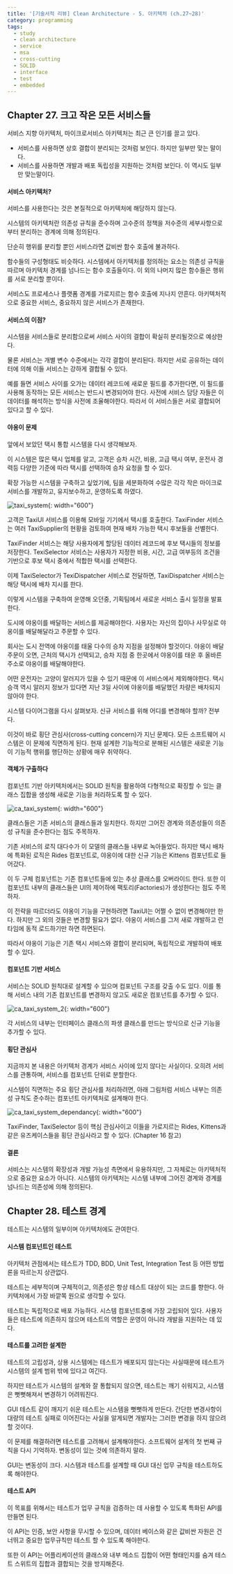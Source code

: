 ```yaml
---
title: '[기술서적 리뷰] Clean Architecture - 5. 아키텍처 (ch.27~28)'
category: programming
tags:
  - study
  - clean architecture
  - service
  - msa
  - cross-cutting
  - SOLID
  - interface
  - test
  - embedded
---
```


## Chapter 27. 크고 작은 모든 서비스들

서비스 지향 아키텍처, 마이크로서비스 아키텍처는 최근 큰 인기를 끌고 있다.

- 서비스를 사용하면 상호 결합이 분리되는 것처럼 보인다. 하지만 일부만 맞는 말이다.
- 서비스를 사용하면 개발과 배포 독립성을 지원하는 것처럼 보인다. 이 역시도 일부만 맞는말이다.

#### 서비스 아키텍처?

서비스를 사용한다는 것은 본질적으로 아키텍처에 해당하지 않는다.

시스템의 아키텍처란 의존성 규칙을 준수하며 고수준의 정책을 저수준의 세부사항으로부터 분리하는 경계에 의해 정의된다.

단순히 행위를 분리할 뿐인 서비스라면 값비싼 함수 호출에 불과하다.

함수들의 구성형태도 비슷하다. 시스템에서 아키텍처를 정의하는 요소는 의존성 규칙을 따르며 아키텍처 경계를 넘나드는 함수 호출들이다. 이 외의 나머지 많은 함수들은 행위를 서로 분리할 뿐이다.

서비스도 프로세스나 플랫폼 경계를 가로지르는 함수 호출에 지나지 안흔다. 아키텍처적으로 중요한 서비스, 중요하지 않은 서비스가 존재한다. 

#### 서비스의 이점?

시스템을 서비스들로 분리함으로써 서비스 사이의 결합이 확실히 분리될것으로 예상한다. 

물론 서비스는 개별 변수 수준에서는 각각 결합이 분리된다. 하지만 서로 공유하는 데이터에 의해 이들 서비스는 강하게 결합될 수 있다.

예를 들면 서비스 사이를 오가는 데이터 레코드에 새로운 필드를 추가한다면, 이 필드를 사용해 동작하는 모든 서비스는 반드시 변경되어야 한다. 사전에 서비스 담당 자들은 이 데이터를 해석하는 방식을 사전에 조율해야한다. 따라서 이 서비스들은 서로 결합되어 있다고 할 수 있다.

#### 야옹이 문제

앞에서 보았던 택시 통합 시스템을 다시 생각해보자.

이 시스템은 많은 택시 업체를 알고, 고객은 승차 시간, 비용, 고급 택시 여부, 운전사 경력등 다양한 기준에 따라 택시를 선택하여 승차 요청을 할 수 있다.

확장 가능한 시스템을 구축하고 싶었기에, 팀을 세분화하여 수많은 각각 작은 마이크로 서비스를 개발하고, 유지보수하고, 운영하도록 하였다.

![taxi_system]({{site.url}}{{site.baseurl}}/assets/images/clean_architecture/ca_27_1.png){: width="600"}

고객은 TaxiUI 서비스를 이용해 모바일 기기에서 택시를 호출한다. TaxiFinder 서비스는 여러 TaxiSupplier의 현황을 검토하여 현재 배차 가능한 택시 후보들을 선별한다.

TaxiFinder 서비스는 해당 사용자에게 할당된 데이터 레코드에 후보 택시들의 정보를 저장한다. TexiSelector 서비스는 사용자가 지정한 비용, 시간, 고급 여부등의 조건을 기반으로 후보 택시 중에서 적합한 택시를 선택한다.

이제 TaxiSelector가 TexiDispatcher 서비스로 전달하면, TaxiDispatcher 서비스는 해당 택시에 배차 지시를 한다.

이렇게 시스템을 구축하여 운영해 오던중, 기획팀에서 새로운 서비스 출시 일정을 발표한다.

도시에 야옹이를 배달하는 서비스를 제공해야한다. 사용자는 자신의 집이나 사무실로 야옹이를 배달해달라고 주문할 수 있다.

회사는 도시 전역에 야옹이를 태울 다수의 승차 지점을 설정해야 할것이다. 야옹이 배달 주문이 오면, 근처의 택시가 선택되고, 승차 지점 중 한곳에서 야옹이를 태운 후 올바른 주소로 야옹이를 배달해야한다.

어떤 운전자는 고양이 알러지가 있을 수 있기 때문에 이 서비스에서 제외해야한다. 택시 승객 역시 알러지 정보가 있다면 지난 3일 사이에 야옹이를 배달했던 차량은 배차되지 않아야 한다.

시스템 다이어그램을 다시 살펴보자. 신규 서비스를 위해 어디를 변경해야 할까? 전부다. 

이것이 바로 횡단 관심사(cross-cutting concern)가 지닌 문제다. 모든 소프트웨어 시스템은 이 문제에 직면하게 된다. 현재 설계한 기능적으로 분해된 시스템은 새로운 기능이 기능적 행위를 행단하는 상황에 매우 취약하다.

#### 객체가 구출하다

컴포넌트 기반 아키텍처에서는 SOLID 원칙을 활용하여 다형적으로 확징할 수 있는 클래스 집합을 생성해 새로운 기능을 처리하도록 할 수 있다.

![ca_taxi_system]({{site.url}}{{site.baseurl}}/assets/images/clean_architecture/ca_27_2.png){: width="600"}

클래스들은 기존 서비스의 클래스들과 일치한다. 하지만 그어진 경계와 의존성들이 의존성 규칙을 준수한다는 점도 주목하자.

기존 서비스의 로직 대다수가 이 모델의 클래스들 내부로 녹아들었다. 하지만 택시 배차에 특화된 로직은 Rides 컴포넌트로, 야옹이에 대한 신규 기능은 Kittens 컴포넌트로 들어갔다.

이 두 구체 컴포넌트는 기존 컴포넌트들에 있는 추상 클래스를 오버라이드 한다. 또한 이 컴포넌트 내부의 클래스들은 UI의 제어하에 팩토리(Factories)가 생성한다는 점도 주목하자.

이 전략을 따르더라도 야옹이 기능을 구현하려면 TaxiUI는 어쩔 수 없이 변경해야만 한다. 하지만 그 외의 것들은 변경할 필요가 없다. 야옹이 서비스를 그저 새로 개발하고 런타임에 동적 로드하기만 하면 하면된다.

따라서 야옹이 기능은 기존 택시 서비스와 결합이 분리되며, 독립적으로 개발하여 배포할 수 있다.

#### 컴포넌트 기반 서비스

서비스는 SOLID 원칙대로 설계할 수 있으며 컴포넌트 구조를 갖출 수도 있다. 이를 통해 서비스 내의 기존 컴포넌트를 변경하지 않고도 새로운 컴포넌트를 추가할 수 있다.

![ca_taxi_system_2]({{site.url}}{{site.baseurl}}/assets/images/clean_architecture/ca_27_3.png){: width="600"}

각 서비스의 내부는 인터페이스 클래스의 파생 클래스를 만드는 방식으로 신규 기능을 추가할 수 있다.

#### 횡단 관심사

지금까지 본 내용은 아키텍처 경계가 서비스 사이에 있지 않다는 사실이다. 오히려 서비스를 관통하며, 서비스를 컴포넌트 단위로 분할한다.

시스템이 직면하는 주요 횡단 관심사를 처리하려면, 아래 그림처럼 서비스 내부는 의존성 규칙도 준수하는 컴포넌트 아키텍처로 설계해야 한다.

![ca_taxi_system_dependancy]({{site.url}}{{site.baseurl}}/assets/images/clean_architecture/ca_27_4.png){: width="600"}

TaxiFinder, TaxiSelector 등이 핵심 관심사이고 이들을 가로지르는 Rides, Kittens과 같은 유즈케이스들을 횡단 관심사라고 할 수 있다. (Chapter 16 참고)

#### 결론

서비스는 시스템의 확장성과 개발 가능성 측면에서 유용하지만, 그 자체로는 아키텍처적으로 중요한 요소가 아니다. 시스템의 아키텍처는 시스템 내부에 그어진 경계와 경계를 넘나드는 의존성에 의해 정의된다.

## Chapter 28. 테스트 경계

테스트는 시스템의 일부이며 아키텍처에도 관여한다.

#### 시스템 컴포넌트인 테스트

아키텍처 관점에서는 테스트가 TDD, BDD, Unit Test, Integration Test 등 어떤 방법론을 따르는지 상관없다.

테스트는 세부적이며 구체적이고, 의존성은 항상 테스트 대상이 되는 코드를 향한다. 아키텍처에서 가장 바깥쪽 원으로 생각할 수 있다.

테스트는 독립적으로 배포 가능하다. 시스템 컴포넌트중에 가장 고립되어 있다. 사용자들은 테스트에 의존하지 않으며 테스트의 역할은 운영이 아니라 개발을 지원하는 데 있다.

#### 테스트를 고려한 설계한

테스트의 고립성과, 상용 시스템에는 테스트가 배포되지 않는다는 사실때문에 테스트가 시스템의 설계 범위 밖에 있다고 여긴다.

하지만 테스트가 시스템의 설계와 잘 통합되지 않으면, 테스트는 깨기 쉬워지고, 시스템은 뻣뻣해져서 변경하기 어려워진다.

GUI 테스트 같이 깨지기 쉬운 테스트는 시스템을 뻣뻣하게 만든다. 간단한 변경사항이 대량의 테스트 실패로 이어진다는 사실을 알게되면 개발자는 그러한 변경을 하지 않으려 할 것이다.

이 문제를 해결하려면 테스트를 고려해서 설계해야한다. 소프트웨어 설계의 첫 번째 규칙을 다시 기억하자. 변동성이 있는 것에 의존하지 말라. 

GUI는 변동성이 크다. 시스템과 테스트를 설계할 때 GUI 대신 업무 규칙을 테스트하도록 해야한다.

#### 테스트 API
 
이 목표를 위해서는 테스트가 업무 규칙을 검증하는 데 사용할 수 있도록 특화된 API를 만들면 된다. 

이 API는 인증, 보안 사항을 무시할 수 있으며, 데이터 베이스와 같은 값비싼 자원은 건너뛰고 중요한 업무규칙만 테스트 할 수 있도록 해야한다.

또한 이 API는 어플리케이션의 클래스와 내부 메소드 집합이 어떤 형태인지를 숨겨 테스트 스위트의 집합과 결합되는 것을 방지해준다.